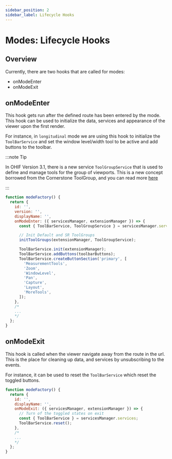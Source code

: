 ```yaml
---
sidebar_position: 2
sidebar_label: Lifecycle Hooks
---
```


# Modes: Lifecycle Hooks

## Overview

Currently, there are two hooks that are called for modes:

- onModeEnter
- onModeExit

## onModeEnter

This hook gets run after the defined route has been entered by the mode. This
hook can be used to initialize the data, services and appearance of the viewer
upon the first render.

For instance, in `longitudinal` mode we are using this hook to initialize the
`ToolBarService` and set the window level/width tool to be active and add
buttons to the toolbar.

:::note Tip

In OHIF Version 3.1, there is a new service `ToolGroupService` that is used to
define and manage tools for the group of viewports. This is a new concept
borrowed from the Cornerstone ToolGroup, and you can read more
[here](https://www.cornerstonejs.org/docs/concepts/cornerstone-tools/toolgroups/)

:::

```js
function modeFactory() {
  return {
    id: '',
    version: '',
    displayName: '',
    onModeEnter: ({ servicesManager, extensionManager }) => {
      const { ToolBarService, ToolGroupService } = servicesManager.services;

      // Init Default and SR ToolGroups
      initToolGroups(extensionManager, ToolGroupService);

      ToolBarService.init(extensionManager);
      ToolBarService.addButtons(toolbarButtons);
      ToolBarService.createButtonSection('primary', [
        'MeasurementTools',
        'Zoom',
        'WindowLevel',
        'Pan',
        'Capture',
        'Layout',
        'MoreTools',
      ]);
    },
    /*
    ...
    */
  };
}
```

## onModeExit

This hook is called when the viewer navigate away from the route in the url.
This is the place for cleaning up data, and services by unsubscribing to the
events.

For instance, it can be used to reset the `ToolBarService` which reset the
toggled buttons.

```js
function modeFactory() {
  return {
    id: '',
    displayName: '',
    onModeExit: ({ servicesManager, extensionManager }) => {
      // Turn of the toggled states on exit
      const { ToolBarService } = servicesManager.services;
      ToolBarService.reset();
    },
    /*
    ...
    */
  };
}
```

